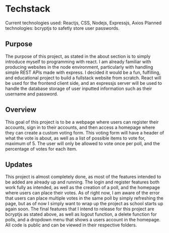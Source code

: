 # Techstack

Current technologies used: Reactjs, CSS, Nodejs, Expressjs, Axios
Planned technologies: bcryptjs to safetly store user passwords.

## Purpose
The purpose of this project, as stated in the about section is to simply introduce myself to programming with react. I am already familiar with producing websites in the node environment, particularly with handling simple REST APIs made with express. I decided it would be a fun, fulfilling, and educational project to build a fullstack website from scratch. React will be used for the frontend client side, and an expressjs server will be used to handle the database storage of user inputted information such as their username and password.

## Overview
This goal of this project is to be a webpage where users can register their accounts, sign in to their accounts, and then access a homepage where they can create a custom voting form. This voting form will have a header of what the vote is about, as well as a list of possible items to vote for, maximum of 5. The user will only be allowed to vote once per poll, and the percentage of votes for each item.

## Updates
This project is almost completely done, as most of the features intended to be added are already up and running. The login and register features both work fully as intended, as well as the creation of a poll, and the homepage where users can place their votes. As of right now, I am aware of the error that users can place multiple votes in the same poll by simply refreshing the page, but as of now I simply want to wrap up the project as school starts up again soon. The final features that I intend to release for this project are bcryptjs as stated above, as well as logout function, a delete function for polls, and a dropdown menu that shows a users account in the homepage. All code is public and can be viewed in their respective folders.
